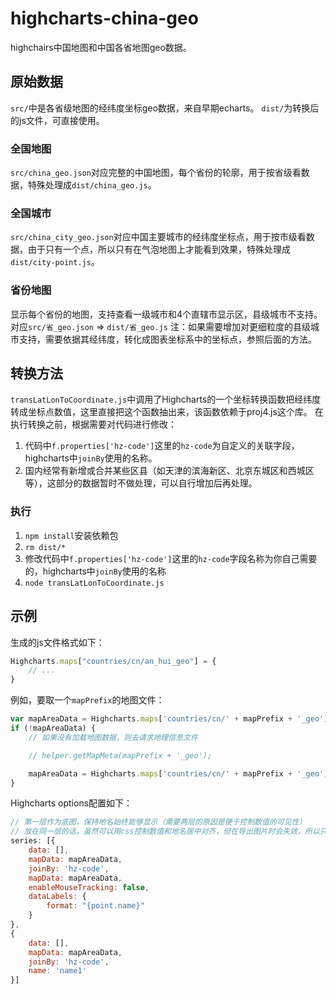 # highcharts-china-geo

highchairs中国地图和中国各省地图geo数据。

## 原始数据

`src/`中是各省级地图的经纬度坐标geo数据，来自早期echarts。
`dist/`为转换后的js文件，可直接使用。

### 全国地图
`src/china_geo.json`对应完整的中国地图，每个省份的轮廓，用于按省级看数据，特殊处理成`dist/china_geo.js`。

### 全国城市
`src/china_city_geo.json`对应中国主要城市的经纬度坐标点，用于按市级看数据，由于只有一个点，所以只有在气泡地图上才能看到效果，特殊处理成`dist/city-point.js`。

### 省份地图
显示每个省份的地图，支持查看一级城市和4个直辖市显示区，县级城市不支持。对应`src/省_geo.json` => `dist/省_geo.js`
注：如果需要增加对更细粒度的县级城市支持，需要依据其经纬度，转化成图表坐标系中的坐标点，参照后面的方法。

## 转换方法

`transLatLonToCoordinate.js`中调用了Highcharts的一个坐标转换函数把经纬度转成坐标点数值，这里直接把这个函数抽出来，该函数依赖于proj4.js这个库。
在执行转换之前，根据需要对代码进行修改：
1. 代码中`f.properties['hz-code']`这里的`hz-code`为自定义的关联字段，highcharts中`joinBy`使用的名称。
2. 国内经常有新增或合并某些区县（如天津的滨海新区、北京东城区和西城区等），这部分的数据暂时不做处理，可以自行增加后再处理。

### 执行

1. `npm install`安装依赖包
2. `rm dist/*`
3. 修改代码中`f.properties['hz-code']`这里的`hz-code`字段名称为你自己需要的，highcharts中`joinBy`使用的名称
2. `node transLatLonToCoordinate.js`

## 示例

生成的js文件格式如下：
```javascript
Highcharts.maps["countries/cn/an_hui_geo"] = {
	// ...
}
```

例如，要取一个`mapPrefix`的地图文件：
```javascript
var mapAreaData = Highcharts.maps['countries/cn/' + mapPrefix + '_geo'];
if (!mapAreaData) {
	// 如果没有加载地图数据，则去请求地理信息文件

    // helper.getMapMeta(mapPrefix + '_geo');

    mapAreaData = Highcharts.maps['countries/cn/' + mapPrefix + '_geo'];
}
```

Highcharts options配置如下：
```javascript
// 第一层作为底图，保持地名始终能够显示（需要两层的原因是便于控制数值的可见性）
// 放在同一层的话，虽然可以用css控制数值和地名居中对齐，但在导出图片时会失效，所以只能用两层来实现
series: [{  
    data: [],
    mapData: mapAreaData,
    joinBy: 'hz-code',
    mapData: mapAreaData,
    enableMouseTracking: false,
    dataLabels: {
        format: "{point.name}"
    }
},
{
    data: [],
    mapData: mapAreaData,
    joinBy: 'hz-code',
    name: 'name1'
}]
```